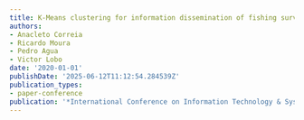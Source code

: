 ```yaml
---
title: K-Means clustering for information dissemination of fishing surveillance
authors:
- Anacleto Correia
- Ricardo Moura
- Pedro Agua
- Victor Lobo
date: '2020-01-01'
publishDate: '2025-06-12T11:12:54.284539Z'
publication_types:
- paper-conference
publication: '*International Conference on Information Technology & Systems*'
---
```

